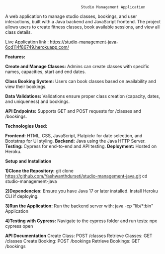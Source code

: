                                       Studio Management Application

A web application to manage studio classes, bookings, and user interactions, built with a Java backend and JavaScript frontend. The project allows users to create fitness classes, book available sessions, and view all class details.

Live Application link : https://studio-management-java-6cd114f86749.herokuapp.com/

**Features:**

**Create and Manage Classes:** Admins can create classes with specific names, capacities, start and end dates.

**Class Booking System:** Users can book classes based on availability and view their bookings.

**Data Validations:** Validations ensure proper class creation (capacity, dates, and uniqueness) and bookings.

**API Endpoints:** Supports GET and POST requests for /classes and /bookings.

**Technologies Used:**

**Frontend:** HTML, CSS, JavaScript, Flatpickr for date selection, and Bootstrap for UI styling.
**Backend:** Java using the Java HTTP Server.
**Testing:** Cypress for end-to-end and API testing.
**Deployment:** Hosted on Heroku.


**Setup and Installation**

**1)**Clone the Repository:****
git clone https://github.com/Yashwanthdurseti/studio-management-java.git
cd studio-management-java


**2)**Dependencies:****
Ensure you have Java 17 or later installed.
Install Heroku CLI if deploying.

**3)Run the Application:**
Run the backend server with:
java -cp "lib/*:bin" Application

**4)Testing with Cypress:**
Navigate to the cypress folder and run tests:
npx cypress open



**API Documentation**
Create Class: POST /classes
Retrieve Classes: GET /classes
Create Booking: POST /bookings
Retrieve Bookings: GET /bookings

